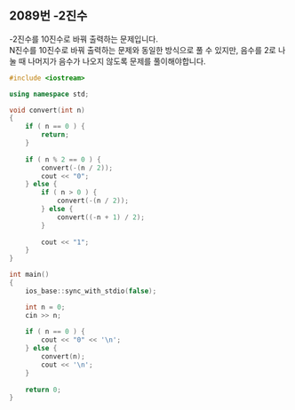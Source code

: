 2089번 -2진수
-----------

-2진수를 10진수로 바꿔 출력하는 문제입니다.  
N진수를 10진수로 바꿔 출력하는 문제와 동일한 방식으로 풀 수 있지만, 음수를 2로 나눌 때 나머지가 음수가 나오지 않도록 문제를 풀이해야합니다.  

~~~ cpp
#include <iostream>

using namespace std;

void convert(int n) 
{
    if ( n == 0 ) {
        return;
    }
    
    if ( n % 2 == 0 ) {
        convert(-(n / 2));
        cout << "0";
    } else {
        if ( n > 0 ) {
            convert(-(n / 2));
        } else {
            convert((-n + 1) / 2);
        }
        
        cout << "1";
    }
}

int main()
{
    ios_base::sync_with_stdio(false);

    int n = 0;
    cin >> n;
    
    if ( n == 0 ) {
        cout << "0" << '\n';
    } else {
        convert(n);
        cout << '\n';
    }
    
    return 0;
}
~~~